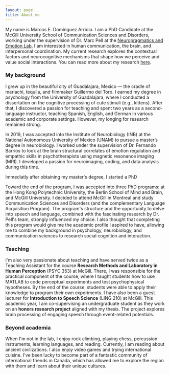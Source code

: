 ```yaml
---
layout: page
title: About me
---
```


My name is Marcos E. Domínguez Arriola. I am a PhD Candidate at the McGill University School of Communication Sciences and Disorders, working under the supervision of Dr. Marc Pell at the [Neuropragmatics and Emotion Lab](https://www.mcgill.ca/pell_lab/). I am interested in human communication, the brain, and interpersonal coordination. My current research explores the contextual factors and neurocognitive mechanisms that shape how we perceive and value social interactions. You can read more about my research [here](https://elidom.github.io/home/research/).

### My background
I grew up in the beautiful city of Guadalajara, Mexico — the cradle of mariachi, tequila, and filmmaker Guillermo del Toro. I earned my degree in psychology from the University of Guadalajara, where I conducted a dissertation on the cognitive processing of cute stimuli (e.g., kittens). After that, I discovered a passion for teaching and spent two years as a second-language instructor, teaching Spanish, English, and German in various academic and corporate settings. However, my longing for research remained strong. 

In 2019, I was accepted into the Institute of Neurobiology (INB) at the National Autonomous University of Mexico (UNAM) to pursue a master’s degree in neurobiology. I worked under the supervision of Dr. Fernando Barrios to look at the brain structural correlates of emotion regulation and empathic skills in psychotherapists using magnetic resonance imaging (MRI). I developed a passion for neuroimaging, coding, and data analysis during this time. 

Immediatly after obtaining my master's degree, I started a PhD 

Toward the end of the program, I was accepted into three PhD programs: at the Hong Kong Polytechnic University, the Berlin School of Mind and Brain, and McGill University. I decided to attend McGill in Montreal and study Communication Sciences and Disorders (and the complementary Language Acquisition Program). The program's structure and the opportunity to delve into speech and language, combined with the fascinating research by Dr. Pell's team, strongly influenced my choice. I also thought that completing this program would give me the academic profile I aspired to have, allowing me to combine my background in psychology, neurobiology, and communication sciences to research social cognition and interaction.

### Teaching

I'm also very passionate about teaching and have served twice as a Teaching Assistant for the course **Research Methods and Laboratory in Human Perception** (PSYC 353) at McGill. There, I was responsible for the practical component of the course, where I taught students how to use MATLAB to code perceptual experiments and test psychophysical hypotheses. By the end of the course, students were able to apply their knowledge to program their own experiments. I have also been a guest lecturer for **Introduction to Speech Science** (LING 210) at McGill. This academic year, I am co-supervising an undergraduate student as they work on an **honors research project** aligned with my thesis. The project explores brain processing of engaging speech through event-related potentials. 

### Beyond academia
When I'm not in the lab, I enjoy rock climbing, playing chess, percussion instruments, learning languages, and reading. Currently, I am reading about ancient civilizations. I also enjoy video games and trying international cuisine. I've been lucky to become part of a fantastic community of international friends in Canada, which has allowed me to explore the region with them and learn about their unique cultures.


